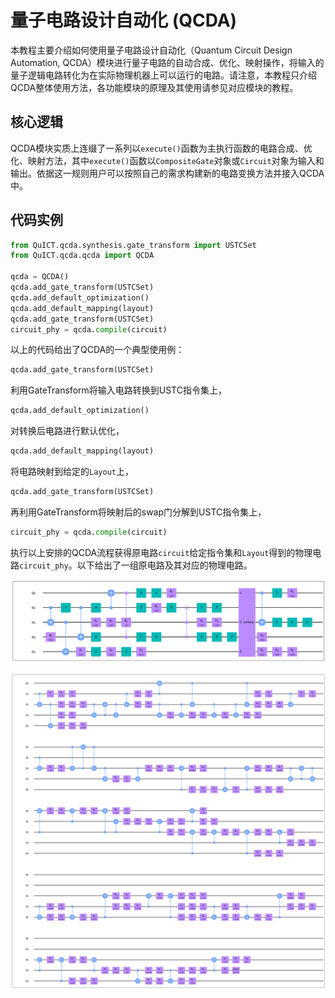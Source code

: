# 量子电路设计自动化 (QCDA)

本教程主要介绍如何使用量子电路设计自动化（Quantum Circuit Design Automation, QCDA）模块进行量子电路的自动合成、优化、映射操作，将输入的量子逻辑电路转化为在实际物理机器上可以运行的电路。请注意，本教程只介绍QCDA整体使用方法，各功能模块的原理及其使用请参见对应模块的教程。

## 核心逻辑

QCDA模块实质上连缀了一系列以`execute()`函数为主执行函数的电路合成、优化、映射方法，其中`execute()`函数以`CompositeGate`对象或`Circuit`对象为输入和输出。依据这一规则用户可以按照自己的需求构建新的电路变换方法并接入QCDA中。

## 代码实例

``` python
from QuICT.qcda.synthesis.gate_transform import USTCSet
from QuICT.qcda.qcda import QCDA

qcda = QCDA()
qcda.add_gate_transform(USTCSet)
qcda.add_default_optimization()
qcda.add_default_mapping(layout)
qcda.add_gate_transform(USTCSet)
circuit_phy = qcda.compile(circuit)
```

以上的代码给出了QCDA的一个典型使用例：

``` python
qcda.add_gate_transform(USTCSet)
```
利用GateTransform将输入电路转换到USTC指令集上，

``` python
qcda.add_default_optimization()
```
对转换后电路进行默认优化，

``` python
qcda.add_default_mapping(layout)
```
将电路映射到给定的`Layout`上，

``` python
qcda.add_gate_transform(USTCSet)
```
再利用GateTransform将映射后的swap门分解到USTC指令集上，

``` python
circuit_phy = qcda.compile(circuit)
```
执行以上安排的QCDA流程获得原电路`circuit`给定指令集和`Layout`得到的物理电路`circuit_phy`。以下给出了一组原电路及其对应的物理电路。

![逻辑电路](../assets/images/tutorials/qcda_0.png)

![物理电路](../assets/images/tutorials/qcda_1.png)
